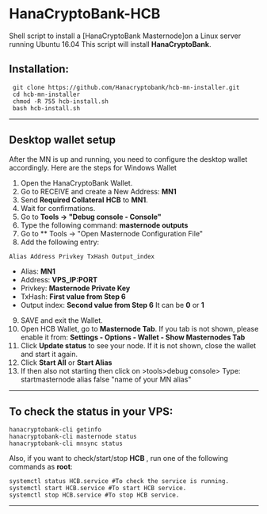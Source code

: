 # HanaCryptoBank-HCB
Shell script to install a [HanaCryptoBank Masternode]on a Linux server running Ubuntu 16.04
This script will install **HanaCryptoBank**.

## Installation:
```
 git clone https://github.com/Hanacryptobank/hcb-mn-installer.git
 cd hcb-mn-installer
 chmod -R 755 hcb-install.sh
 bash hcb-install.sh
```
***

## Desktop wallet setup

After the MN is up and running, you need to configure the desktop wallet accordingly. Here are the steps for Windows Wallet
1. Open the HanaCryptoBank Wallet.
2. Go to RECEIVE and create a New Address: **MN1**
3. Send **Required Collateral** **HCB** to **MN1**.
4. Wait for confirmations.
5. Go to **Tools -> "Debug console - Console"**
6. Type the following command: **masternode outputs**
7. Go to  ** Tools -> "Open Masternode Configuration File"
8. Add the following entry:
```
Alias Address Privkey TxHash Output_index
```
* Alias: **MN1**
* Address: **VPS_IP:PORT**
* Privkey: **Masternode Private Key**
* TxHash: **First value from Step 6** 
* Output index:  **Second value from Step 6** It can be **0** or **1**
9. SAVE and exit the Wallet.
10. Open HCB Wallet, go to **Masternode Tab**. If you tab is not shown, please enable it from: **Settings - Options - Wallet - Show Masternodes Tab**
11. Click **Update status** to see your node. If it is not shown, close the wallet and start it again.
10. Click **Start All** or **Start Alias**
11. If then also not starting then click on >tools>debug console> Type: startmasternode alias false "name of your MN alias"

***

## To check the status in your VPS:
```
hanacryptobank-cli getinfo
hanacryptobank-cli masternode status
hanacryptobank-cli mnsync status
```
Also, if you want to check/start/stop **HCB** , run one of the following commands as **root**:
```
systemctl status HCB.service #To check the service is running.
systemctl start HCB.service #To start HCB service.
systemctl stop HCB.service #To stop HCB service.

```
***
